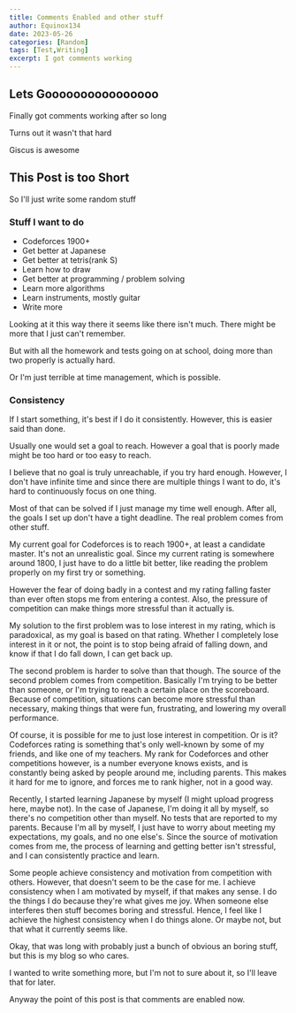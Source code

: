 ```yaml
---
title: Comments Enabled and other stuff
author: Equinox134
date: 2023-05-26
categories: [Random]
tags: [Test,Writing]
excerpt: I got comments working
---
```


## Lets Goooooooooooooooo

Finally got comments working after so long

Turns out it wasn't that hard

Giscus is awesome

## This Post is too Short

So I'll just write some random stuff

### Stuff I want to do

* Codeforces 1900+
* Get better at Japanese
* Get better at tetris(rank S)
* Learn how to draw
* Get better at programming / problem solving
* Learn more algorithms
* Learn instruments, mostly guitar
* Write more

Looking at it this way there it seems like there isn't much. There might be more that I just can't remember.

But with all the homework and tests going on at school, doing more than two properly is actually hard.

Or I'm just terrible at time management, which is possible.

### Consistency

If I start something, it's best if I do it consistently. However, this is easier said than done.

Usually one would set a goal to reach. However a goal that is poorly made might be too hard or too easy to reach.

I believe that no goal is truly unreachable, if you try hard enough. However, I don't have infinite time and since there are multiple things I want to do, it's hard to continuously focus on one thing.

Most of that can be solved if I just manage my time well enough. After all, the goals I set up don't have a tight deadline. The real problem comes from other stuff.

My current goal for Codeforces is to reach 1900+, at least a candidate master. It's not an unrealistic goal. Since my current rating is somewhere around 1800, I just have to do a little bit better, like reading the problem properly on my first try or something.

However the fear of doing badly in a contest and my rating falling faster than ever often stops me from entering a contest. Also, the pressure of competition can make things more stressful than it actually is.

My solution to the first problem was to lose interest in my rating, which is paradoxical, as my goal is based on that rating. Whether I completely lose interest in it or not, the point is to stop being afraid of falling down, and know if that I do fall down, I can get back up.

The second problem is harder to solve than that though. The source of the second problem comes from competition. Basically I'm trying to be better than someone, or I'm trying to reach a certain place on the scoreboard. Because of competition, situations can become more stressful than necessary, making things that were fun, frustrating, and lowering my overall performance.

Of course, it is possible for me to just lose interest in competition. Or is it? Codeforces rating is something that's only well-known by some of my friends, and like one of my teachers. My rank for Codeforces and other competitions however, is a number everyone knows exists, and is constantly being asked by people around me, including parents. This makes it hard for me to ignore, and forces me to rank higher, not in a good way.

Recently, I started learning Japanese by myself (I might upload progress here, maybe not). In the case of Japanese, I'm doing it all by myself, so there's no competition other than myself. No tests that are reported to my parents. Because I'm all by myself, I just have to worry about meeting my expectations, my goals, and no one else's. Since the source of motivation comes from me, the process of learning and getting better isn't stressful, and I can consistently practice and learn.

Some people achieve consistency and motivation from competition with others. However, that doesn't seem to be the case for me. I achieve consistency when I am motivated by myself, if that makes any sense. I do the things I do because they're what gives me joy. When someone else interferes then stuff becomes boring and stressful. Hence, I feel like I achieve the highest consistency when I do things alone. Or maybe not, but that what it currently seems like.

Okay, that was long with probably just a bunch of obvious an boring stuff, but this is my blog so who cares.

I wanted to write something more, but I'm not to sure about it, so I'll leave that for later.

Anyway the point of this post is that comments are enabled now.
